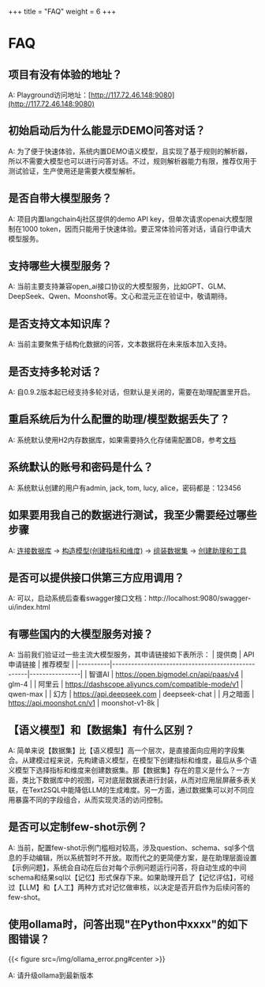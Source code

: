 +++
title = "FAQ"
weight = 6
+++

# FAQ

## 项目有没有体验的地址？

A: Playground访问地址：[http://117.72.46.148:9080](http://117.72.46.148:9080)

## 初始启动后为什么能显示DEMO问答对话？

A: 为了便于快速体验，系统内置DEMO语义模型，且实现了基于规则的解析器，所以不需要大模型也可以进行问答对话。不过，规则解析器能力有限，推荐仅用于测试验证，生产使用还是需要大模型解析。

## 是否自带大模型服务？

A: 项目内置langchain4j社区提供的demo API key，但单次请求openai大模型限制在1000 token，因而只能用于快速体验。要正常体验问答对话，请自行申请大模型服务。

## 支持哪些大模型服务？

A: 当前主要支持兼容open_ai接口协议的大模型服务，比如GPT、GLM、DeepSeek、Qwen、Moonshot等。文心和混元正在验证中，敬请期待。

## 是否支持文本知识库？

A: 当前主要聚焦于结构化数据的问答，文本数据将在未来版本加入支持。

## 是否支持多轮对话？

A: 自0.9.2版本起已经支持多轮对话，但默认是关闭的，需要在助理配置里开启。

## 重启系统后为什么配置的助理/模型数据丢失了？

A: 系统默认使用H2内存数据库，如果需要持久化存储需配置DB，参考[文档](https://supersonicbi.github.io/docs/%E7%B3%BB%E7%BB%9F%E9%83%A8%E7%BD%B2/%E9%85%8D%E7%BD%AEdb/)

## 系统默认的账号和密码是什么？

A: 系统默认创建的用户有admin, jack, tom, lucy, alice，密码都是：123456

## 如果要用我自己的数据进行测试，我至少需要经过哪些步骤

A: [连接数据库](https://supersonicbi.github.io/docs/headless-bi/%E8%BF%9E%E6%8E%A5%E6%95%B0%E6%8D%AE%E5%BA%93/) 
-> [构造模型(创建指标和维度)](http://supersonicbi.github.io/docs/headless-bi/%E6%9E%84%E5%BB%BA%E6%A8%A1%E5%9E%8B/) 
-> [组装数据集](http://supersonicbi.github.io/docs/headless-bi/%E7%BB%84%E8%A3%85%E6%95%B0%E6%8D%AE%E9%9B%86/)
-> [创建助理和工具](http://supersonicbi.github.io/docs/chat-bi/%E9%85%8D%E7%BD%AE%E5%8A%A9%E7%90%86/)

## 是否可以提供接口供第三方应用调用？
A: 可以，启动系统后查看swagger接口文档：http://localhost:9080/swagger-ui/index.html

## 有哪些国内的大模型服务对接？
A: 当前我们验证过一些主流大模型服务，其申请链接如下表所示：
| 提供商   | API申请链接                                       | 推荐模型       |
|----------|---------------------------------------------------|----------------|
| 智谱AI   | https://open.bigmodel.cn/api/paas/v4              | glm-4          |
| 阿里云   | https://dashscope.aliyuncs.com/compatible-mode/v1 | qwen-max       |
| 幻方     | https://api.deepseek.com                          | deepseek-chat  |
| 月之暗面 | https://api.moonshot.cn/v1                        | moonshot-v1-8k |

## 【语义模型】和【数据集】有什么区别？
A: 简单来说【数据集】比【语义模型】高一个层次，是直接面向应用的字段集合。从建模过程来说，先构建语义模型，在模型下创建指标和维度，最后从多个语义模型下选择指标和维度来创建数据集。那【数据集】存在的意义是什么？一方面，类比下数据库中的视图，可对底层数据表进行封装，从而对应用层屏蔽多表关联，在Text2SQL中能降低LLM的生成难度。另一方面，通过数据集可以对不同应用暴露不同的字段组合，从而实现灵活的访问控制。

## 是否可以定制few-shot示例？
A: 当前，配置few-shot示例门槛相对较高，涉及question、schema、sql多个信息的手动编辑，所以系统暂时不开放。取而代之的更简便方案，是在助理层面设置【示例问题】，系统会自动在后台对每个示例问题运行问答，将自动生成的中间schema和结果sql以【记忆】形式保存下来。如果助理开启了【记忆评估】，可经过【LLM】和【人工】两种方式对记忆做审核，以决定是否开启作为后续问答的few-shot。

## 使用ollama时，问答出现"在Python中xxxx"的如下图错误？
{{< figure src=/img/ollama_error.png#center >}} 

A: 请升级ollama到最新版本